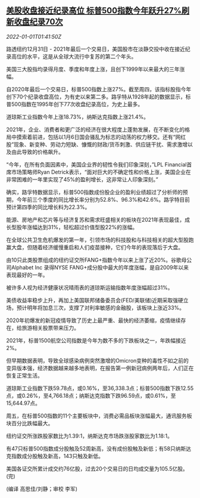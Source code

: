 <!--1641002463000-->
[美股收盘接近纪录高位 标普500指数今年跃升27%刷新收盘纪录70次](https://cn.reuters.com/article/us-stock-market-sp500-1231-idCNKBS2JB13B)
------

<div><i>2022-01-01T01:41:50Z</i></div><p>路透纽约12月31日 - 2021年最后一个交易日，美国股市在淡静交投中收在接近纪录高位的水平，这是从全球大流行中复苏的第二个年头。</p><p>美国三大股指均录得月度、季度和年度上涨，且创下1999年以来最大的三年涨幅。</p><p>自2020年最后一个交易日，标普500指数上涨27%。截至周四，该指标股指今年创下70个纪录收盘高位，为有史以来第二多。路孚特从1928年起的数据显示，标普500指数在1995年创下77次收盘纪录高位，为史上最多。</p><p>道琼斯工业指数今年上涨18.73%，纳斯达克指数上涨21.4%。</p><p>2021年，企业、消费者和更广泛的经济在很大程度上蓬勃发展，在不断变化的格局中摸索着前进，包括以1月6日国会骚乱为标志的动荡的权力移交。还有“网红股”现象、新变种、劳动力短缺、慷慨的财政/货币刺激、供应链干扰、需求激增以及由此导致的价格飙升。</p><p>“今年，在所有负面因素中，美国企业界的韧性令我们印象深刻，”LPL Financial首席市场策略师Ryan Detrick表示，“面对巨大的不确定性和价格上涨，美国企业在非常困难的一年里实现了45%的盈利增长，这非常让人印象深刻。”</p><p>确实，路孚特数据显示，标普500指数成份股企业的盈利业绩超过了分析师的预期，今年前三个季度的同比增长率分别为52.8%、96.3%和42.6%。路孚特目前预计第四季的同比增长料为22.3%。</p><p>能源、房地产和芯片等与经济复苏和需求旺盛相关的板块在2021年表现最佳，成长型股年涨幅达到31%，轻松超过价值型股22%的涨幅。</p><p>在全球公共卫生危机爆发的第一年，引领市场的科技股和与科技相关的超大型股跑赢大盘，但随着经济缓慢重启和人们疫苗接种，它们今年的表现落后于大盘。</p><p>由10只此类股票组成的纽约证交所FANG+指数今年以来上涨了近20%。谷歌母公司Alphabet Inc 录得NYSE FANG+成分股中最大的年度涨幅，是自2009年以来表现最好的一年。</p><p>被许多人视为经济健康状况晴雨表的道琼斯运输指数年度涨幅超过31%。</p><p>美债收益率稳步上升，再加上美国联邦储备委员会(FED/美联储)近期采取强硬立场，预计明年将加息三次，支撑了对利率敏感的金融股，该板块上涨近33%。</p><p>2020年初爆发的新冠疫情导致了历史上最严重、最快的经济萎缩，疫情继续存在，给旅游相关股票带来压力。</p><p>2021年，标普1500航空公司指数是今年为数不多的下跌板块之一，年跌幅接近2%。</p><p>但早期数据表明，导致全球感染病例突然激增的Omicron变种的毒性不如之前的变异版本强，经济数据越来越多地表明，在报告第一例新冠病例两年后，人们正在恢复正常生活。</p><p>道琼斯工业指数下跌59.78点，或0.16%，至36,338.3点；标普500指数下跌12.55点，或0.26%，至4,766.18点；纳斯达克指数下跌96.59点，或0.61%，至15,644.97点。</p><p>周五，在标普500指数的11个主要板块中，消费必需品板块涨幅最大，通讯服务板块百分比跌幅最大。</p><p>纽约证交所涨跌股家数比为1.39:1，纳斯达克市场跌涨股家数比为1.18:1。</p><p>有47只标普500指数成分股触及52周新高，没有成份股触及新低；有58只纳斯达克指数成分股触及新高，143只触及新低。</p><p>美国各证交所累计成交约76亿股，过去20个交易日的日均成交量为105.5亿股。(完)</p><p>(编译 高思佳/刘静；审校 李军)</p>
